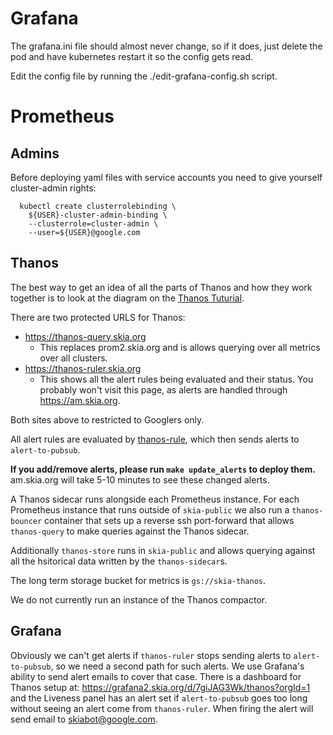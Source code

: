 # Grafana

The grafana.ini file should almost never change, so if it does,
just delete the pod and have kubernetes restart it so the config
gets read.

Edit the config file by running the ./edit-grafana-config.sh script.

# Prometheus

## Admins

Before deploying yaml files with service accounts you need to give yourself
cluster-admin rights:

      kubectl create clusterrolebinding \
        ${USER}-cluster-admin-binding \
        --clusterrole=cluster-admin \
        --user=${USER}@google.com

## Thanos

The best way to get an idea of all the parts of Thanos and how they work
together is to look at the diagram on the [Thanos
Tuturial](https://thanos.io/quick-tutorial.md/).

There are two protected URLS for Thanos:

- https://thanos-query.skia.org
  - This replaces prom2.skia.org and is allows querying over all metrics over
    all clusters.
- https://thanos-ruler.skia.org
  - This shows all the alert rules being evaluated and their status. You
    probably won't visit this page, as alerts are handled through
    https://am.skia.org.

Both sites above to restricted to Googlers only.

All alert rules are evaluated by [thanos-rule](https://thanos-ruler.skia.org),
which then sends alerts to `alert-to-pubsub`.

**If you add/remove alerts, please run `make update_alerts` to deploy them.**
am.skia.org will take 5-10 minutes to see these changed alerts.

A Thanos sidecar runs alongside each Prometheus instance. For each Prometheus
instance that runs outside of `skia-public` we also run a `thanos-bouncer`
container that sets up a reverse ssh port-forward that allows `thanos-query` to
make queries against the Thanos sidecar.

Additionally `thanos-store` runs in `skia-public` and allows querying against
all the hsitorical data written by the `thanos-sidecar`s.

The long term storage bucket for metrics is `gs://skia-thanos`.

We do not currently run an instance of the Thanos compactor.

## Grafana

Obviously we can't get alerts if `thanos-ruler` stops sending alerts to
`alert-to-pubsub`, so we need a second path for such alerts. We use Grafana's
ability to send alert emails to cover that case. There is a dashboard for Thanos
setup at: https://grafana2.skia.org/d/7giJAG3Wk/thanos?orgId=1 and the Liveness
panel has an alert set if `alert-to-pubsub` goes too long without seeing an
alert come from `thanos-ruler`. When firing the alert will send email to
skiabot@google.com.

